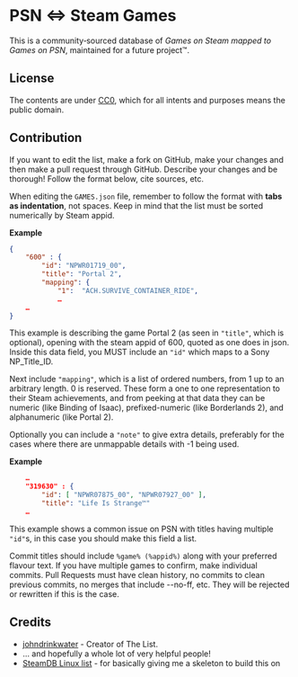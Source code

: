 PSN ⇔ Steam Games
=========================
This is a community‐sourced database of *Games on Steam mapped to Games on
PSN*, maintained for a future project™.

License
-------
The contents are under
[CC0](https://creativecommons.org/publicdomain/zero/1.0/), which for all
intents and purposes means the public domain.

Contribution
------------
If you want to edit the list, make a fork on GitHub, make your changes and then
make a pull request through GitHub. Describe your changes and be thorough!
Follow the format below, cite sources, etc.

When editing the `GAMES.json` file, remember to follow the format with **tabs
as indentation**, not spaces.  Keep in mind that the list must be sorted
numerically by Steam appid.

**Example**

```json
{
	"600" : {
		"id": "NPWR01719_00",
		"title": "Portal 2",
		"mapping": {
			"1":  "ACH.SURVIVE_CONTAINER_RIDE",
			…
	…
}
```

This example is describing the game Portal 2 (as seen in `"title"`, which is
optional), opening with the steam appid of 600, quoted as one does in json.
Inside this data field, you MUST include an `"id"` which maps to a Sony
NP_Title_ID.

Next include `"mapping"`, which is a list of ordered numbers, from 1 up to an
arbitrary length. 0 is reserved. These form a one to one representation to
their Steam achievements, and from peeking at that data they can be numeric
(like Binding of Isaac), prefixed-numeric (like Borderlands 2), and
alphanumeric (like Portal 2).

Optionally you can include a `"note"` to give extra details, preferably for the
cases where there are unmappable details with -1 being used.

**Example**

```json
	…
	"319630" : {
		"id": [ "NPWR07875_00", "NPWR07927_00" ],
		"title": "Life Is Strange™"
	…
```

This example shows a common issue on PSN with titles having multiple `"id"`s, in this case you should make this field a list.


Commit titles should include `%game% (%appid%)` along with your preferred
flavour text. If you have multiple games to confirm, make individual commits.
Pull Requests must have clean history, no commits to clean previous commits, no
merges that include --no-ff, etc. They will be rejected or rewritten if this is
the case.

Credits
-------
- [johndrinkwater](https://github.com/johndrinkwater) - Creator of The List.
- … and hopefully a whole lot of very helpful people!
- [SteamDB Linux list](https://github.com/SteamDatabase/SteamLinux) - for
  basically giving me a skeleton to build this on
